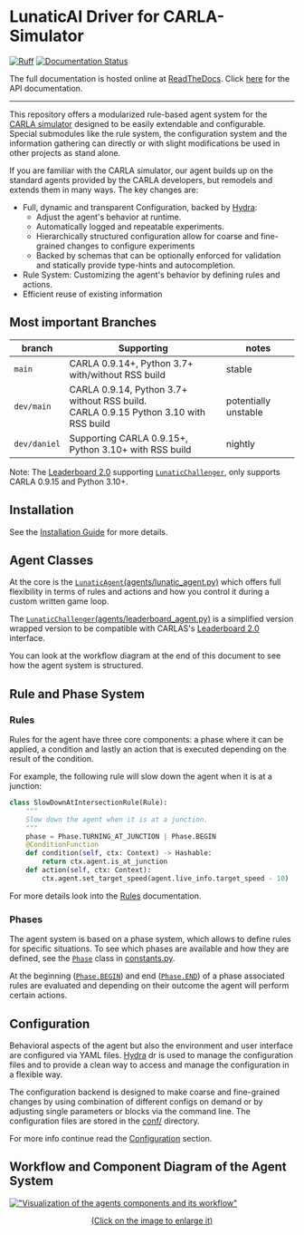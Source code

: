 # LunaticAI Driver for CARLA-Simulator

[![Ruff](https://img.shields.io/endpoint?url=https://raw.githubusercontent.com/astral-sh/ruff/main/assets/badge/v2.json)](https://github.com/astral-sh/ruff)
[![Documentation Status](https://readthedocs.org/projects/lunaticai-driver-for-carla-simulator/badge/?version=latest)](https://lunaticai-driver-for-carla-simulator.readthedocs.io/?badge=latest)

The full documentation is hosted online at [ReadTheDocs](https://lunaticai-driver-for-carla-simulator.readthedocs.io/). Click [here](https://lunaticai-driver-for-carla-simulator.readthedocs.io/latest/modules.html)
for the API documentation.

---

This repository offers a modularized rule-based agent system for the
[CARLA simulator](https://carla.org/)
designed to be easily extendable and configurable. Special submodules like the rule system, the configuration system and the information gathering can directly or with slight modifications be used in other projects as stand alone.

If you are familiar with the CARLA simulator, our agent builds up on the standard agents provided by the CARLA developers, but remodels and extends them in many ways. The key changes are:

- Full, dynamic and transparent Configuration, backed by [Hydra](https://hydra.cc/):
  - Adjust the agent's behavior at runtime.
  - Automatically logged and repeatable experiments.
  - Hierarchically structured configuration allow for coarse and fine-grained changes to configure experiments
  - Backed by schemas that can be optionally enforced for validation and statically provide type-hints and autocompletion.
- Rule System: Customizing the agent's behavior by defining rules and actions.
- Efficient reuse of existing information

## Most important Branches

| branch | Supporting | notes |
| -- | -- | -- |
|`main` | CARLA 0.9.14+, Python 3.7+ with/without RSS build | stable |
|`dev/main` | CARLA 0.9.14, Python 3.7+ without RSS build.<br> CARLA 0.9.15 Python 3.10 with RSS build | potentially unstable |
|`dev/daniel`| Supporting CARLA 0.9.15+, Python 3.10+ with RSS build | nightly |

Note: The [Leaderboard 2.0](https://github.com/carla-simulator/leaderboard) supporting [`LunaticChallenger`](agents/leaderboard_agent.py#LunaticChallenger), only supports CARLA 0.9.15 and Python 3.10+.

## Installation

See the [Installation Guide](docs/Install.md) for more details.

## Agent Classes

At the core is the [`LunaticAgent`(agents/lunatic_agent.py)](./agents/lunatic_agent.py) which offers full flexibility in terms of rules and actions and how you control it during a custom written game loop.

The [`LunaticChallenger`(agents/leaderboard_agent.py)](./agents/leaderboard_agent.py) is a simplified version wrapped version to be compatible with CARLAS's [Leaderboard 2.0](https://github.com/carla-simulator/leaderboard) interface.

You can look at the workflow diagram at the end of this document to see how the agent system is structured.

## Rule and Phase System

### Rules

Rules for the agent have three core components: a phase where it can be applied, a condition and lastly an action that is executed depending on the result of the condition.  

For example, the following rule will slow down the agent when it is at a junction:

```python
class SlowDownAtIntersectionRule(Rule):
    """
    Slow down the agent when it is at a junction.
    """
    phase = Phase.TURNING_AT_JUNCTION | Phase.BEGIN
    @ConditionFunction
    def condition(self, ctx: Context) -> Hashable:
        return ctx.agent.is_at_junction
    def action(self, ctx: Context):
        ctx.agent.set_target_speed(agent.live_info.target_speed - 10)
```

For more details look into the [Rules](docs/Rules.md) documentation.

### Phases

The agent system is based on a phase system, which allows to define rules for specific situations.
To see which phases are available and how they are defined, see the [`Phase`](classes/constants.py#Phase) class in [constants.py](classes/constants.py).

At the beginning ([`Phase.BEGIN`](classes/constants.py#Phase.BEGIN)) and end ([`Phase.END`](classes/constants.py#Phase.END)) of a phase associated rules are evaluated and depending on their outcome the agent will perform certain actions.

## Configuration

Behavioral aspects of the agent but also the environment and user interface are configured via YAML files.
[Hydra](https://hydra.cc/) [<img src="https://github.githubassets.com/favicons/favicon.svg" alt="drawing" width="14"/>](https://github.com/facebookresearch/hydra) is used to manage the configuration files and to provide a clean way to access and manage the configuration in a flexible way.

The configuration backend is designed to make coarse and fine-grained changes by using combination of different configs on demand or by adjusting single parameters or blocks via the command line.
The configuration files are stored in the [conf/](conf/) directory.

For more info continue read the [Configuration](conf/ConfigFiles.md) section.

## Workflow and Component Diagram of the Agent System

[!["Visualization of the agents components and its workflow"](docs/images/AgentLifecycleDiagram.drawio.svg)<p align="center">(Click on the image to enlarge it)</p>](docs/images/AgentLifecycleDiagram.drawio.svg)
